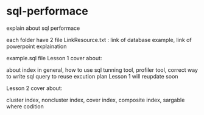 # sql-performace
explain about sql performace


each folder have 2 file
LinkResource.txt : link of database example, link of powerpoint explaination

example.sql file
Lesson 1 cover about:

about index in general, how to use sql tunning tool, profiler tool, correct way to write sql query to reuse excution plan
Lesson 1 will reupdate soon

Lesson 2 cover about:

cluster index, noncluster index, cover index, composite index, sargable where codition

